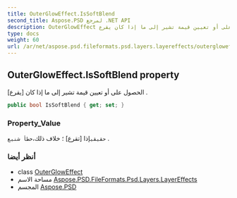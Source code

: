 ```yaml
---
title: OuterGlowEffect.IsSoftBlend
second_title: Aspose.PSD لمرجع .NET API
description: OuterGlowEffect ملكية. الحصول على أو تعيين قيمة تشير إلى ما إذا كان يقرع .
type: docs
weight: 60
url: /ar/net/aspose.psd.fileformats.psd.layers.layereffects/outergloweffect/issoftblend/
---
```

## OuterGlowEffect.IsSoftBlend property

الحصول على أو تعيين قيمة تشير إلى ما إذا كان [يقرع] .

```csharp
public bool IsSoftBlend { get; set; }
```

### Property_Value

`حقيقي`إذا [تقرع] ؛ خلاف ذلك،`خطأ شنيع` .

### أنظر أيضا

* class [OuterGlowEffect](../)
* مساحة الاسم [Aspose.PSD.FileFormats.Psd.Layers.LayerEffects](../../outergloweffect/)
* المجسم [Aspose.PSD](../../../)


